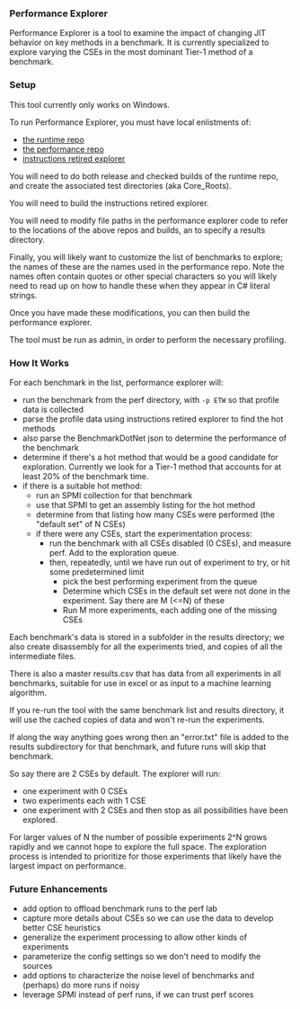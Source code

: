 ### Performance Explorer

Performance Explorer is a tool to examine the impact of changing JIT behavior on key methods in a benchmark.
It is currently specialized to explore varying the CSEs in the most dominant Tier-1 method of a benchmark.

### Setup

This tool currently only works on Windows.

To run Performance Explorer, you must have local enlistments of:
* [the runtime repo](https://github.com/dotnet/runtime)
* [the performance repo](https://github.com/dotnet/performance)
* [instructions retired explorer](https://github.com/AndyAyersMS/InstructionsRetiredExplorer)

You will need to do both release and checked builds of the runtime repo, and create the associated
test directories (aka Core_Roots).

You will need to build the instructions retired explorer.

You will need to modify file paths in the performance explorer code to refer to the locations
of the above repos and builds, an to specify a results directory.

Finally, you will likely want to customize the list of benchmarks to explore; the names of these
are the names used in the performance repo. Note the names often contain quotes or other special
characters so you will likely need to read up on how to handle these when they appear in C# literal strings.

Once you have made these modifications, you can then build the performance explorer.

The tool must be run as admin, in order to perform the necessary profiling.

### How It Works

For each benchmark in the list, performance explorer will:
* run the benchmark from the perf directory, with `-p ETW` so that profile data is collected
* parse the profile data using instructions retired explorer to find the hot methods
* also parse the BenchmarkDotNet json to determine the performance of the benchmark
* determine if there's a hot method that would be a good candidate for exploration. Currently we look for a Tier-1 method that accounts for at least 20% of the benchmark time.
* if there is a suitable hot method:
  * run an SPMI collection for that benchmark
  * use that SPMI to get an assembly listing for the hot method
  * determine from that listing how many CSEs were performed (the "default set" of N CSEs)
  * if there were any CSEs, start the experimentation process:
    * run the benchmark with all CSEs disabled (0 CSEs), and measure perf. Add to the exploration queue.
    * then, repeatedly, until we have run out of experiment to try, or hit some predetermined limit
      * pick the best performing experiment from the queue
      * Determine which CSEs in the default set were not done in the experiment. Say there are M (<=N) of these
      * Run M more experiments, each adding one of the missing CSEs

Each benchmark's data is stored in a subfolder in the results directory; we also create disassembly for all the 
experiments tried, and copies of all the intermediate files.

There is also a master results.csv that has data from all experiments in all benchmarks, suitable for use
in excel or as input to a machine learning algorithm.

If you re-run the tool with the same benchmark list and results directory, it will use the cached copies of
data and won't re-run the experiments.

If along the way anything goes wrong then an "error.txt" file is added to the results subdirectory for
that benchmark, and future runs will skip that benchmark.

So say there are 2 CSEs by default. The explorer will run:
* one experiment with 0 CSEs
* two experiments each with 1 CSE
* one experiment with 2 CSEs
and then stop as all possibilities have been explored.

For larger values of N the number of possible experiments 2^N grows rapidly and we cannot hope to explore
the full space. The exploration process is intended to prioritize for those experiments that likely have
the largest impact on performance.

### Future Enhancements

* add option to offload benchmark runs to the perf lab
* capture more details about CSEs so we can use the data to develop better CSE heuristics
* generalize the experiment processing to allow other kinds of experiments
* parameterize the config settings so we don't need to modify the sources
* add options to characterize the noise level of benchmarks and (perhaps) do more runs if noisy
* leverage SPMI instead of perf runs, if we can trust perf scores

